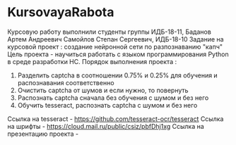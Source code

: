 # KursovayaRabota
Курсовую работу выполнили студенты группы ИДБ-18-11, Баданов Артем Андреевич
Самойлов Степан Сергеевич, ИДБ-18-10
Задание на курсовой проект : создание нейронной сети по разпознаванию "капч"
Цель проекта - научиться работать с языком программирования Python в среде разработки НС.
Порядок выполнения проекта : 
1.	Разделить captcha в соотношении 0.75% и 0.25% для обучения и распознавания соответственно
2.	Очистить captcha от шумов и если нужно, то повернуть 
3.	Распознать captcha сначала без обучения с шумом и без него
4.	Обучить tesseract, распознать captcha c шумом и без него


Ссылка на tesseract - https://github.com/tesseract-ocr/tesseract
Ссылка на шрифты - https://cloud.mail.ru/public/csiz/pbfDhj1xg
Ссылка на презентацию проекта - 
